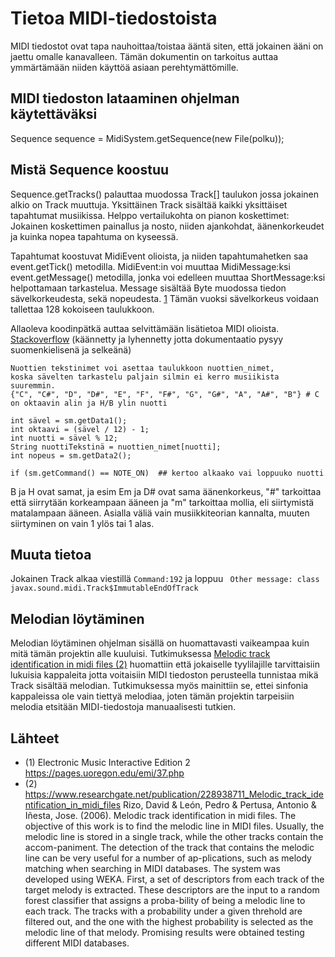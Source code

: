 # Tietoa MIDI-tiedostoista

MIDI tiedostot ovat tapa nauhoittaa/toistaa ääntä siten, että jokainen ääni on jaettu omalle kanavalleen. Tämän dokumentin on tarkoitus auttaa ymmärtämään niiden käyttöä asiaan perehtymättömille.

## MIDI tiedoston lataaminen ohjelman käytettäväksi
Sequence sequence = MidiSystem.getSequence(new File(polku));

## Mistä Sequence koostuu
Sequence.getTracks() palauttaa muodossa Track[] taulukon jossa jokainen alkio on Track muuttuja. Yksittäinen Track sisältää kaikki yksittäiset tapahtumat musiikissa. Helppo vertailukohta on pianon koskettimet: Jokainen koskettimen painallus ja nosto, niiden ajankohdat, äänenkorkeudet ja kuinka nopea tapahtuma on kyseessä. 

Tapahtumat koostuvat MidiEvent olioista, ja niiden tapahtumahetken saa event.getTick() metodilla. MidiEvent:in voi muuttaa MidiMessage:ksi event.getMessage() metodilla, jonka voi edelleen muuttaa ShortMessage:ksi helpottamaan tarkastelua. Message sisältää Byte muodossa tiedon sävelkorkeudesta, sekä nopeudesta. [1](https://pages.uoregon.edu/emi/37.php) Tämän vuoksi sävelkorkeus voidaan tallettaa 128 kokoiseen taulukkoon.

Allaoleva koodinpätkä auttaa selvittämään lisätietoa MIDI olioista. [Stackoverflow](https://stackoverflow.com/questions/3850688/reading-midi-files-in-java) (käännetty ja lyhennetty jotta dokumentaatio pysyy suomenkielisenä ja selkeänä)


```
Nuottien tekstinimet voi asettaa taulukkoon nuottien_nimet,
koska sävelten tarkastelu paljain silmin ei kerro musiikista suuremmin.
{"C", "C#", "D", "D#", "E", "F", "F#", "G", "G#", "A", "A#", "B"} # C on oktaavin alin ja H/B ylin nuotti

int sävel = sm.getData1();
int oktaavi = (sävel / 12) - 1;
int nuotti = sävel % 12;
String nuottiTekstinä = nuottien_nimet[nuotti];
int nopeus = sm.getData2();

if (sm.getCommand() == NOTE_ON)  ## kertoo alkaako vai loppuuko nuotti
```
B ja H ovat samat, ja esim Em ja D#
ovat sama äänenkorkeus, "#" tarkoittaa että siirrytään korkeampaan ääneen ja "m" tarkoittaa mollia,
eli siirtymistä matalampaan ääneen. Asialla väliä vain musiikkiteorian kannalta, muuten siirtyminen on vain 1 ylös tai 1 alas.

## Muuta tietoa
Jokainen Track alkaa viestillä ```Command:192``` ja loppuu ``` Other message: class javax.sound.midi.Track$ImmutableEndOfTrack```

## Melodian löytäminen
Melodian löytäminen ohjelman sisällä on huomattavasti vaikeampaa kuin mitä tämän projektin alle kuuluisi. Tutkimuksessa [Melodic track identification in midi files (2)](https://www.researchgate.net/publication/228938711_Melodic_track_identification_in_midi_files) huomattiin että jokaiselle tyylilajille tarvittaisiin lukuisia kappaleita jotta voitaisiin MIDI tiedoston perusteella tunnistaa mikä Track sisältää melodian. Tutkimuksessa myös mainittiin se, ettei sinfonia kappaleissa ole vain tiettyä melodiaa, joten tämän projektin tarpeisiin melodia etsitään MIDI-tiedostoja manuaalisesti tutkien.

## Lähteet
- (1) Electronic Music Interactive Edition 2
https://pages.uoregon.edu/emi/37.php
- (2) https://www.researchgate.net/publication/228938711_Melodic_track_identification_in_midi_files
Rizo, David & León, Pedro & Pertusa, Antonio & Iñesta, Jose. (2006). Melodic track identification in midi files. The objective of this work is to find the melodic line in MIDI files. Usually, the melodic line is stored in a single track, while the other tracks contain the accom-paniment. The detection of the track that contains the melodic line can be very useful for a number of ap-plications, such as melody matching when searching in MIDI databases. The system was developed using WEKA. First, a set of descriptors from each track of the target melody is extracted. These descriptors are the input to a random forest classifier that assigns a proba-bility of being a melodic line to each track. The tracks with a probability under a given threhold are filtered out, and the one with the highest probability is selected as the melodic line of that melody. Promising results were obtained testing different MIDI databases.
